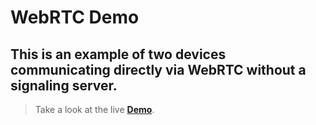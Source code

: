 

# WebRTC Demo


## This is an example of two devices communicating directly via WebRTC without a signaling server.


> Take a look at the live **[Demo](https://midlajmarutha.github.io/WebRTC-Handshake-Demo/)**.
